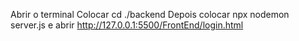 Abrir o terminal
Colocar cd ./backend 
Depois colocar npx nodemon server.js
e abrir http://127.0.0.1:5500/FrontEnd/login.html